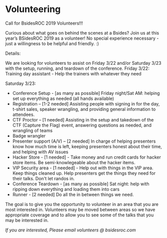 # Volunteering

Call for BsidesROC 2019 Volunteers!!!

Curious about what goes on behind the scenes at a Bsides?  Join us at this year’s BSidesROC 2019 as a volunteer!  No special experience necessary - just a willingness to be helpful and friendly.  :)


Details:

We are looking for volunteers to assist on Friday 3/22 and/or Saturday 3/23 with the setup, running, and teardown of the conference. 
Friday 3/22: 
Training day assistant - Help the trainers with whatever they need

Saturday 3/23:
* Conference Setup - [as many as possible] Friday night/Sat AM: helping set up everything as needed (all hands available)
* Registration – [1-2 needed] Assisting people with signing in for the day, t-shirt sales, speaker wrangling, and providing general information to attendees.
* CTF Proctor – [1 needed] Assisting in the setup and takedown of the CTF (Capture the Flag) event, answering questions as needed, and wrangling of teams
* Badge wrangler 
* Presenter support (A/V) – [2 needed] In charge of helping presenters know how much time is left, keeping presenters honest about their time, and helping with AV issues
* Hacker Store - [1 needed] - Take money and run credit cards for hacker store items. Be semi-knowlegeable about the hacker items.
* VIP Security area - [1 needed] - Help out with things in the VIP area. Keep things cleaned up. Help presenters get the things they need for their talks. Don't let randos in.
* Conference Teardown - [as many as possible] Sat night: help with ripping down everything and loading them into cars 
* Runner - [2 needed] Do all the in between things we need.

The goal is to give you the opportunity to volunteer in an area that you are most interested in.  Volunteers may be moved between areas so we have appropriate coverage and to allow you to see some of the talks that you may be interested in.

*If you are interested, Please email volunteers @ bsidesroc.com*
